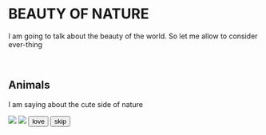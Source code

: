 <!doctype html>
<head> <link rel="stylesheet" href="style.css"> </head> 
<html><body><h1> <STRONG>BEAUTY OF NATURE</STRONG></h1>
  <P>I am going to talk about the beauty of the world. So let me allow to consider ever-thing </p><br>
  <h2>Animals</h2>
  <p>I am saying about the cute side of nature </p>
  <img src="https://images.app.goo.gl/BiYiRfEAySziAG5Y8"> 
  <img src="https://images.app.goo.gl/27a6cZiyUnjXFerc6">
  <button>love</button>
  <button>skip</button>
  <a href="https://images.app.goo.gl/kyVnSC3AQE3UqT1w7">
    </body> </html>

